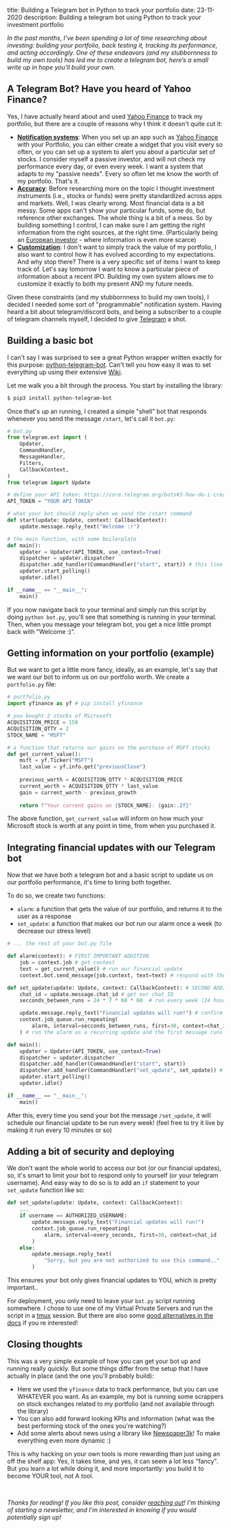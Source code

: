 title: Building a Telegram bot in Python to track your portfolio
date: 23-11-2020 
description: Building a telegram bot using Python to track your investment portfolio


_In the past months, I’ve been spending a lot of time researching about investing: building your portfolio, back testing it, tracking its performance, and acting accordingly. One of these endeavors (and my stubbornness to build my own tools) has led me to create a telegram bot, here’s a small write up in hope you'll build your own._

## A Telegram Bot? Have you heard of Yahoo Finance?

Yes, I have actually heard about and used [Yahoo Finance](https://finance.yahoo.com/) to track my portfolio, but there are a couple of reasons why I think it doesn't quite cut it:

- **<u>Notification systems</u>**: When you set up an app such as [Yahoo Finance](https://apps.apple.com/us/app/yahoo-finance/id328412701) with your Portfolio, you can either create a widget that you visit every so often, or you can set up a system to alert you about a particular set of stocks. I consider myself a passive investor, and will not check my performance every day, or even every week. I want a system that adapts to my "passive needs". Every so often let me know the worth of my portfolio. That's it. 
- **<u>Accuracy</u>**: Before researching more on the topic I thought investment instruments (i.e., stocks or funds) were pretty standardized across apps and markets. Well, I was clearly wrong. Most financial data is a bit messy. Some apps can't show your particular funds, some do, but reference other exchanges. The whole thing is a bit of a mess. So by building something I control, I can make sure I am getting the right information from the right sources, at the right time. (Particularly being an [European investor](https://indexfundinvestor.eu/) - where information is even more scarce)
- **<u>Customization</u>**: I don't want to simply track the value of my portfolio, I also want to control how it has evolved according to my expectations. And why stop there? There is a very specific set of items I want to keep track of. Let's say tomorrow I want to know a particular piece of information about a recent IPO. Building my own system allows me to customize it exactly to both my present AND my future needs. 

Given these constraints (and my stubbornness to build my own tools), I decided I needed some sort of "programmable" notification system. Having heard a bit about telegram/discord bots, and being a subscriber to a couple of telegram channels myself, I decided to give [Telegram](https://telegram.org/) a shot. 

## Building a basic bot

I can't say I was surprised to see a great Python wrapper written exactly for this purpose: [python-telegram-bot](https://github.com/python-telegram-bot/python-telegram-bot). Can't tell you how easy it was to set everything up using their extensive [Wiki](https://github.com/python-telegram-bot/python-telegram-bot/wiki). 

Let me walk you a bit through the process. You start by installing the library:

```bash
$ pip3 install python-telegram-bot 
```

Once that's up an running, I created a simple "shell" bot that responds whenever you send the message `/start`, let's call it `bot.py`:

```python
# bot.py
from telegram.ext import (
    Updater,
    CommandHandler,
    MessageHandler,
    Filters,
    CallbackContext,
)
from telegram import Update

# define your API token: https://core.telegram.org/bots#3-how-do-i-create-a-bot 
API_TOKEN = "YOUR API TOKEN" 

# what your bot should reply when we send the /start command
def start(update: Update, context: CallbackContext):
    update.message.reply_text("Welcome :)")

# the main function, with some boilerplate
def main():
    updater = Updater(API_TOKEN, use_context=True)
    dispatcher = updater.dispatcher
    dispatcher.add_handler(CommandHandler("start", start)) # this line is what matters most
    updater.start_polling()
    updater.idle()

if __name__ == "__main__":
    main()
```

If you now navigate back to your terminal and simply run this script by doing `python bot.py`, you'll see that something is running in your terminal. Then, when you message your telegram bot, you get a nice little prompt back with "Welcome :)". 

## Getting information on your portfolio (example)

But we want to get a little more fancy, ideally, as an example, let's say that we want our bot to inform us on our portfolio worth. We create a `portfolio.py` file:

```python
# portfolio.py
import yfinance as yf # pip install yfinance

# you bought 2 stocks of Microsoft
ACQUISITION_PRICE = 150
ACQUISITION_QTTY = 2
STOCK_NAME = "MSFT"

# a function that returns our gains on the purchase of MSFT stocks
def get_current_value():
    msft = yf.Ticker("MSFT")
    last_value = yf.info.get("previousClose")
    
    previous_worth = ACQUISITION_QTTY * ACQUISITION_PRICE 
    current_worth = ACQUISITION_QTTY * last_value
    gain = current_worth - previous_growth
    
    return f"Your current gains on {STOCK_NAME}: {gain:.2f}"
```

The above function, `get_current_value` will inform on how much your Microsoft stock is worth at any point in time, from when you purchased it. 

## Integrating financial updates with our Telegram bot

Now that we have both a telegram bot and a basic script to update us on our portfolio performance, it's time to bring both together. 

To do so, we create two functions:

- `alarm`: a function that gets the value of our portfolio, and returns it to the user as a response
- `set_update`: a function that makes our bot run our alarm once a week (to decrease our stress level)

```python
# ... the rest of your bot.py file

def alarm(context): # FIRST IMPORTANT ADDITION
    job = context.job # get context
    text = get_current_value() # run our financial update
    context.bot.send_message(job.context, text=text) # respond with the string returned by the function

def set_update(update: Update, context: CallbackContext): # SECOND ADDITION
    chat_id = update.message.chat_id # get our chat ID
    secconds_between_runs = 24 * 7 * 60 * 60  # run every week (24 hours * 7 days * 60 mins * 60 secs)

    update.message.reply_text("Financial updates will run!") # confirm to user that it will run
    context.job_queue.run_repeating(
        alarm, interval=secconds_between_runs, first=30, context=chat_id
    ) # run the alarm as a recurring update and the first message runs 30 seconds after our update is set

def main():
    updater = Updater(API_TOKEN, use_context=True)
    dispatcher = updater.dispatcher
    dispatcher.add_handler(CommandHandler("start", start))
    dispatcher.add_handler(CommandHandler("set_update", set_update)) # NEW COMMAND
    updater.start_polling()
    updater.idle()

if __name__ == "__main__":
    main()
```

After this, every time you send your bot the message `/set_update`, it will schedule our financial update to be run every week! (feel free to try it live by making it run every 10 minutes or so)

## Adding a bit of security and deploying

We don't want the whole world to access our bot (or our financial updates), so, it's smart to limit your bot to respond only to yourself (or your telegram username). And easy way to do so is to add an `if` statement to your `set_update` function like so:

```python
def set_update(update: Update, context: CallbackContext):
	...
    if username == AUTHORIZED_USERNAME:
        update.message.reply_text("Financial updates will run!")
        context.job_queue.run_repeating(
            alarm, interval=every_seconds, first=30, context=chat_id
        )
    else:
        update.message.reply_text(
            "Sorry, but you are not authorized to use this command.."
        )
```

This ensures your bot only gives financial updates to YOU, which is pretty important.. 

For deployment, you only need to leave your `bot.py` script running somewhere. I chose to use one of my Virtual Private Servers and run the script in a [tmux](https://en.wikipedia.org/wiki/Tmux) session. But there are also some [good alternatives in the docs](https://github.com/python-telegram-bot/python-telegram-bot/wiki/Where-to-host-Telegram-Bots) if you re interested!

## Closing thoughts

This was a very simple example of how you can get your bot up and running really quickly. But some things differ from the setup that I have actually in place (and the one you'll probably build):

- Here we used the `yfinance` data to track performance, but you can use WHATEVER you want. As an example, my bot is running some scrappers on stock exchanges related to my portfolio (and not available through the library)
- You can also add forward looking KPIs and information (what was the best performing stock of the ones you're watching?)
- Add some alerts about news using a library like [Newspaper3k](https://newspaper.readthedocs.io/en/latest/)! To make everything even more dynamic :) 

This is why hacking on your own tools is more rewarding than just using an off the shelf app: Yes, it takes time, and yes, it can seem a lot less "fancy". But you learn a lot while doing it, and more importantly: you build it to become YOUR tool, not A tool. 

<br>

_Thanks for reading! If you like this post, consider [reaching out](mailto:me@duarteocarmo.com)! I'm thinking of starting a newsletter, and I'm interested in knowing if you would potentially sign up!_
